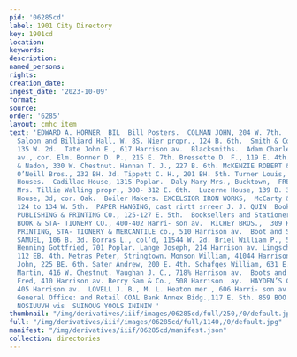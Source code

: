 ```yaml
---
pid: '06285cd'
label: 1901 City Directory
key: 1901cd
location: 
keywords: 
description: 
named_persons: 
rights: 
creation_date: 
ingest_date: '2023-10-09'
format: 
source: 
order: '6285'
layout: cmhc_item
text: 'EDWARD A. HORNER  BIL  Bill Posters.  COLMAN JOHN, 204 W. 7th.  Billiard Halls.  Pastime
  Saloon and Billiard Hall, W. 8S. Nier propr., 124 B. 6th.  Smith & Corneal, col’d,
  135 W. 2d.  Tate John E., 617 Harrison av.  Blacksmiths.  Adam Charles, Harrison
  av., cor. Elm. Bonner D. P., 215 E. 7th. Bressette D. F., 119 E. 4th. Chamberlain
  & Nadon, 330 W. Chestnut. Hannan T. J., 227 B. 6th. McKENZIE ROBERT &., 119 E. 6th.
  O’Neill Bros., 232 BH. 3d. Tippett C. H., 201 BH. 5th. Turner Louis, 117 B. 3d.  Boarding
  Houses.  Cadillac House, 1315 Poplar.  Daly Mary Mrs., Bucktown,  FREE COINAGE HOUSE,
  Mrs. Tillie Walling propr., 308- 312 E. 6th.  Luzerne House, 139 B. 3d.  Milwaukee
  House, 3d, cor. Oak.  Boiler Makers. EXCELSIOR IRON WORKS,  McCarty & Moore proprs.,
  124 to 134 W. 5th.  PAPER HANGING, cast rirtt srreer J. J. QUIN  Book Binders.  LEADVILLE
  PUBLISHING & PRINTING CO., 125-127 E. 5th.  Booksellers and Stationers.  NOWLAND
  BOOK & STA- TIONERY CO., 400-402 Harri- son av.  RICHEY BROS.,  309 Harrison av.  WHIPPLE
  PRINTING, STA- TIONERY & MERCANTILE co., 510 Harrison av.  Boot and Shoe Makers.  BOGH
  SAMUEL, 106 B. 3d. Borras L., col’d, 11544 W. 2d. Briel William P., 520% E. 6th.
  Henning Gottfried, 701 Poplar. Lange Joseph, 214 Harrison av. Lingscheid M,. A.,
  112 EB. 4th. Metras Peter, Stringtown. Monson William, 41044 Harrison av. O’Keefe
  John, 225 BE. 6th. Sater Andrew, 200 E. 4th. Schafges William, 631 E. 6th. Slifka
  Martin, 416 W. Chestnut. Vaughan J. C., 718% Harrison av.  Boots and Shoes.  Bernier
  Fred, 410 Harrison av. Berry Sam & Co., 508 Harrison  ay.  HAYDEN’S CLOTHING STORE,
  405 Harrison av.  LOVELL J. B., M. L. Heaton mer., 606 Harri- son av.  Wholesale
  General Office: and Retail COAL Bank Annex Bidg.,117 E. 5th. 859 BOO  HLIWS  TIGM0d  “JNNGAY
  NOSIUUVH vis  SUINOUG YOOLS ININIW '
thumbnail: "/img/derivatives/iiif/images/06285cd/full/250,/0/default.jpg"
full: "/img/derivatives/iiif/images/06285cd/full/1140,/0/default.jpg"
manifest: "/img/derivatives/iiif/06285cd/manifest.json"
collection: directories
---
```

